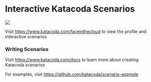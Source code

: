 # Interactive Katacoda Scenarios

[![](http://shields.katacoda.com/katacoda/faceinthecloud/count.svg)](https://www.katacoda.com/faceinthecloud "Get your profile on Katacoda.com")

Visit https://www.katacoda.com/faceinthecloud to view the profile and interactive scenarios

### Writing Scenarios
Visit https://www.katacoda.com/docs to learn more about creating Katacoda scenarios

For examples, visit https://github.com/katacoda/scenario-example
